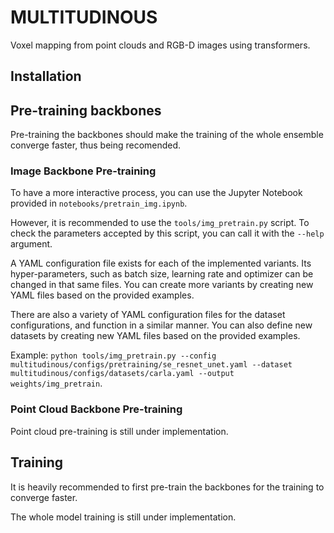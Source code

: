 # MULTITUDINOUS

Voxel mapping from point clouds and RGB-D images using transformers.

## Installation

## Pre-training backbones

Pre-training the backbones should make the training of the whole ensemble converge faster, thus being recomended.

### Image Backbone Pre-training
To have a more interactive process, you can use the Jupyter Notebook provided in `notebooks/pretrain_img.ipynb`. 

However, it is recommended to use the `tools/img_pretrain.py` script. To check the parameters accepted by this script, you can call it with the `--help` argument. 

A YAML configuration file exists for each of the implemented variants. Its hyper-parameters, such as batch size, learning rate and optimizer can be changed in that same files. You can create more variants by creating new YAML files based on the provided examples.

There are also a variety of YAML configuration files for the dataset configurations, and function in a similar manner. You can also define new datasets by creating new YAML files based on the provided examples.

Example: `python tools/img_pretrain.py --config multitudinous/configs/pretraining/se_resnet_unet.yaml --dataset multitudinous/configs/datasets/carla.yaml --output weights/img_pretrain`.

### Point Cloud Backbone Pre-training
Point cloud pre-training is still under implementation.

## Training

It is heavily recommended to first pre-train the backbones for the training to converge faster.

The whole model training is still under implementation.
